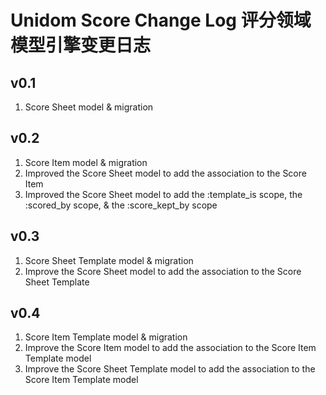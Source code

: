 # Unidom Score Change Log 评分领域模型引擎变更日志

## v0.1
1. Score Sheet model & migration

## v0.2
1. Score Item model & migration
2. Improved the Score Sheet model to add the association to the Score Item
3. Improved the Score Sheet model to add the :template_is scope, the :scored_by scope, & the :score_kept_by scope

## v0.3
1. Score Sheet Template model & migration
2. Improve the Score Sheet model to add the association to the Score Sheet Template

## v0.4
1. Score Item Template model & migration
2. Improve the Score Item model to add the association to the Score Item Template model
3. Improve the Score Sheet Template model to add the association to the Score Item Template model
